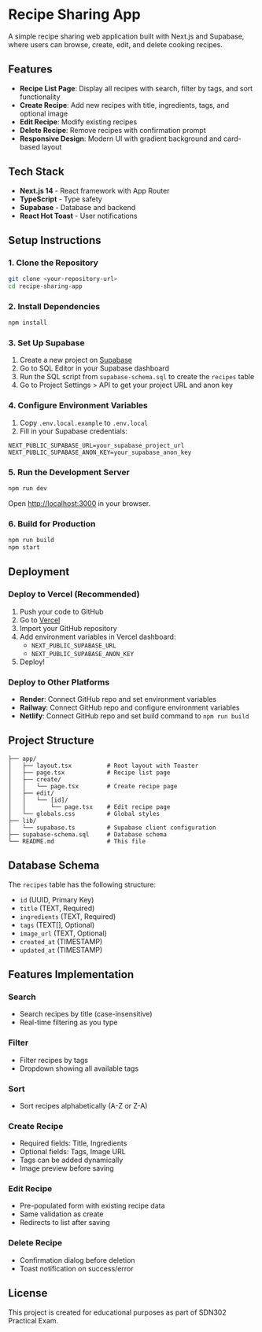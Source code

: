 # Recipe Sharing App

A simple recipe sharing web application built with Next.js and Supabase, where users can browse, create, edit, and delete cooking recipes.

## Features

- **Recipe List Page**: Display all recipes with search, filter by tags, and sort functionality
- **Create Recipe**: Add new recipes with title, ingredients, tags, and optional image
- **Edit Recipe**: Modify existing recipes
- **Delete Recipe**: Remove recipes with confirmation prompt
- **Responsive Design**: Modern UI with gradient background and card-based layout

## Tech Stack

- **Next.js 14** - React framework with App Router
- **TypeScript** - Type safety
- **Supabase** - Database and backend
- **React Hot Toast** - User notifications

## Setup Instructions

### 1. Clone the Repository

```bash
git clone <your-repository-url>
cd recipe-sharing-app
```

### 2. Install Dependencies

```bash
npm install
```

### 3. Set Up Supabase

1. Create a new project on [Supabase](https://supabase.com)
2. Go to SQL Editor in your Supabase dashboard
3. Run the SQL script from `supabase-schema.sql` to create the `recipes` table
4. Go to Project Settings > API to get your project URL and anon key

### 4. Configure Environment Variables

1. Copy `.env.local.example` to `.env.local`
2. Fill in your Supabase credentials:

```env
NEXT_PUBLIC_SUPABASE_URL=your_supabase_project_url
NEXT_PUBLIC_SUPABASE_ANON_KEY=your_supabase_anon_key
```

### 5. Run the Development Server

```bash
npm run dev
```

Open [http://localhost:3000](http://localhost:3000) in your browser.

### 6. Build for Production

```bash
npm run build
npm start
```

## Deployment

### Deploy to Vercel (Recommended)

1. Push your code to GitHub
2. Go to [Vercel](https://vercel.com)
3. Import your GitHub repository
4. Add environment variables in Vercel dashboard:
   - `NEXT_PUBLIC_SUPABASE_URL`
   - `NEXT_PUBLIC_SUPABASE_ANON_KEY`
5. Deploy!

### Deploy to Other Platforms

- **Render**: Connect GitHub repo and set environment variables
- **Railway**: Connect GitHub repo and configure environment variables
- **Netlify**: Connect GitHub repo and set build command to `npm run build`

## Project Structure

```
├── app/
│   ├── layout.tsx          # Root layout with Toaster
│   ├── page.tsx            # Recipe list page
│   ├── create/
│   │   └── page.tsx        # Create recipe page
│   ├── edit/
│   │   └── [id]/
│   │       └── page.tsx    # Edit recipe page
│   └── globals.css         # Global styles
├── lib/
│   └── supabase.ts         # Supabase client configuration
├── supabase-schema.sql     # Database schema
└── README.md               # This file
```

## Database Schema

The `recipes` table has the following structure:

- `id` (UUID, Primary Key)
- `title` (TEXT, Required)
- `ingredients` (TEXT, Required)
- `tags` (TEXT[], Optional)
- `image_url` (TEXT, Optional)
- `created_at` (TIMESTAMP)
- `updated_at` (TIMESTAMP)

## Features Implementation

### Search
- Search recipes by title (case-insensitive)
- Real-time filtering as you type

### Filter
- Filter recipes by tags
- Dropdown showing all available tags

### Sort
- Sort recipes alphabetically (A-Z or Z-A)

### Create Recipe
- Required fields: Title, Ingredients
- Optional fields: Tags, Image URL
- Tags can be added dynamically
- Image preview before saving

### Edit Recipe
- Pre-populated form with existing recipe data
- Same validation as create
- Redirects to list after saving

### Delete Recipe
- Confirmation dialog before deletion
- Toast notification on success/error

## License

This project is created for educational purposes as part of SDN302 Practical Exam.


